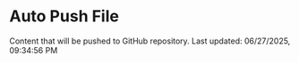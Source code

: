 # Auto Push File

Content that will be pushed to GitHub repository.
Last updated: 06/27/2025, 09:34:56 PM